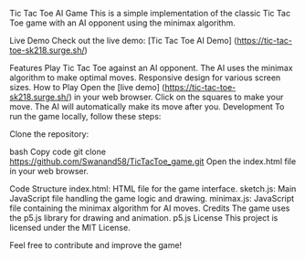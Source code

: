 Tic Tac Toe AI Game
This is a simple implementation of the classic Tic Tac Toe game with an AI opponent using the minimax algorithm.

Live Demo
Check out the live demo: [Tic Tac Toe AI Demo] (https://tic-tac-toe-sk218.surge.sh/)

Features
Play Tic Tac Toe against an AI opponent.
The AI uses the minimax algorithm to make optimal moves.
Responsive design for various screen sizes.
How to Play
Open the [live demo] (https://tic-tac-toe-sk218.surge.sh/) in your web browser.
Click on the squares to make your move.
The AI will automatically make its move after you.
Development
To run the game locally, follow these steps:

Clone the repository:

bash
Copy code
git clone https://github.com/Swanand58/TicTacToe_game.git
Open the index.html file in your web browser.

Code Structure
index.html: HTML file for the game interface.
sketch.js: Main JavaScript file handling the game logic and drawing.
minimax.js: JavaScript file containing the minimax algorithm for AI moves.
Credits
The game uses the p5.js library for drawing and animation. p5.js
License
This project is licensed under the MIT License.

Feel free to contribute and improve the game!
